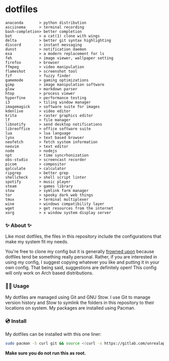 # dotfiles

<!-- todo: insert image of rice here -->
```
anaconda       > python distribution
asciinema      > terminal recording
bash-completion> better completion
bat            > a cat(1) clone with wings
delta          > better git syntax highlighting
discord        > instant messaging 
dunst          > notification daemon
exa            > a modern replacement for ls
feh            > image viewer, wallpaper setting
firefox        > browser
ffmpeg         > video manipulation
flameshot      > screenshot tool
fzf            > fuzzy finder 
gamemode       > gaming optimizations 
gimp           > image manipulation software
glow           > markdown parser
htop           > process viewer
hyperfine      > performance testing
i3             > tiling window manager
imagemagick    > software suite for images
kdenlive       > video editor
krita          > raster graphics editor
lf             > file manager
libnotify      > send desktop notifications
libreoffice    > office software suite
lua            > lua language
lynx           > text based browser
neofetch       > fetch system information
neovim         > text editor
node           > nodejs
npt            > time syncrhonization
obs-studio     > screencast recorder
picom          > compositor
qalculate      > calculator
ripgrep        > better grep
shellcheck     > shell script linter
spotify        > music player
steam          > games library
stow           > symlink farm manager
tor            > spooky dark web things
tmux           > terminal multiplexer
wine           > windows compatibility layer
wget           > get resources from the internet
xorg           > x window system display server
```

### ✨ About ✨
Like most dotfiles, the files in this repository include the configurations that make my system fit my needs.

You're free to clone my config but it is generally [frowned upon](https://www.anishathalye.com/2014/08/03/managing-your-dotfiles/#dotfiles-are-not-meant-to-be-forked) because dotfiles tend be something really personal. Rather, if you are interested in using my config, I suggest copying whatever you like and putting it in your own config.
That being said, suggestions are definitely open! This config will only work on Arch based distributions.


### 👨‍💻 Usage
My dotfiles are managed using Git and GNU Stow. I use Git to manage version history and Stow to symlink the folders in this repository to their locations on system. My packages are installed using Pacman.

### 💿 Install
My dotfiles can be installed with this one liner:

```sh
sudo pacman -S curl git && source <(curl -s https://gitlab.com/unrealapex/dotfiles/-/raw/master/install.sh)
```
**Make sure you do not run this as root.**

